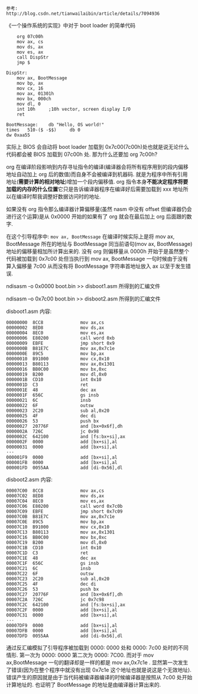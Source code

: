 ```
参考:
http://blog.csdn.net/tianwailaibin/article/details/7094936
```

《一个操作系统的实现》中对于 boot loader 的简单代码

```
    org 07c00h
    mov ax, cs
    mov ds, ax
    mov es, ax
    call DispStr
    jmp $

DispStr:
    mov ax, BootMessage
    mov bp, ax
    mov cx, 16
    mov ax, 01301h
    mov bx, 000ch
    mov dl, 0
    int 10h     ;10h vector, screen display I/O
    ret

BootMessage:    db "Hello, OS world!"
times   510-($ -$$)     db 0
dw 0xaa55
```

实际上 BIOS 会自动将 boot loader 加载到 0x7c00(7c00h)处也就是说无论什么代码都会被 BIOS 加载到 07c00h 处. 那为什么还要加 org 7c00h?

org 在编译阶段影响到内存寻址指令的编译(编译器会将所有程序用到的段内偏移地址自动加上 org 后的数值)而自身不会被编译到机器码. 就是为程序中所有引用地址(**需要计算的相对地址**)增加一个段内偏移值. org 指令本身**不能决定程序将要加载的内存的什么位置**它只是告诉编译器程序在编译好后需要加载到 xxx 地址所以在编译时帮我调整好数据访问时的地址.

如果没有 org 指令那么编译器计算偏移量(虽然 nasm 中没有 offset 但编译器仍会进行这个运算)是从 0x0000 开始的如果有了 org 就会在最后加上 org 后面跟的数字.

在这个引导程序中: `mov ax, BootMessage` 在编译时候实际上是将 mov ax, BootMessage 所在的地址与 BootMessage 同当前语句(mov ax, BootMessage)地址的偏移量相加所计算出来的. 没有 org 则偏移量从 0000h 开始于是虽然整个代码被加载到 0x7c00 处但当执行到 mov ax, BootMessage 一句时候由于没有算入偏移量 7c00 从而没有将 BootMessage 字符串首地址放入 ax 以至于发生错误.

ndisasm -o 0x0000 boot.bin >> disboot1.asm 所得到的汇编文件

ndisasm –o 0x7c00 boot.bin >> disboot2.asm 所得到的汇编文件


disboot1.asm 内容:

```
00000000  8CC8              mov ax,cs
00000002  8ED8              mov ds,ax
00000004  8EC0              mov es,ax
00000006  E80200            call word 0xb
00000009  EBFE              jmp short 0x9
0000000B  B81E7C            mov ax,0x7c1e
0000000E  89C5              mov bp,ax
00000010  B91000            mov cx,0x10
00000013  B80113            mov ax,0x1301
00000016  BB0C00            mov bx,0xc
00000019  B200              mov dl,0x0
0000001B  CD10              int 0x10
0000001D  C3                ret
0000001E  48                dec ax
0000001F  656C              gs insb
00000021  6C                insb
00000022  6F                outsw
00000023  2C20              sub al,0x20
00000025  4F                dec di
00000026  53                push bx
00000027  20776F            and [bx+0x6f],dh
0000002A  726C              jc 0x98
0000002C  642100            and [fs:bx+si],ax
0000002F  0000              add [bx+si],al
00000031  0000              add [bx+si],al
···
000001F9  0000              add [bx+si],al
000001FB  0000              add [bx+si],al
000001FD  0055AA            add [di-0x56],dl
```

disboot2.asm 内容:

```
00007C00  8CC8              mov ax,cs
00007C02  8ED8              mov ds,ax
00007C04  8EC0              mov es,ax
00007C06  E80200            call word 0x7c0b
00007C09  EBFE              jmp short 0x7c09
00007C0B  B81E7C            mov ax,0x7c1e
00007C0E  89C5              mov bp,ax
00007C10  B91000            mov cx,0x10
00007C13  B80113            mov ax,0x1301
00007C16  BB0C00            mov bx,0xc
00007C19  B200              mov dl,0x0
00007C1B  CD10              int 0x10
00007C1D  C3                ret
00007C1E  48                dec ax
00007C1F  656C              gs insb
00007C21  6C                insb
00007C22  6F                outsw
00007C23  2C20              sub al,0x20
00007C25  4F                dec di
00007C26  53                push bx
00007C27  20776F            and [bx+0x6f],dh
00007C2A  726C              jc 0x7c98
00007C2C  642100            and [fs:bx+si],ax
00007C2F  0000              add [bx+si],al
00007C31  0000              add [bx+si],al
···
00007DF9  0000              add [bx+si],al
00007DFB  0000              add [bx+si],al
00007DFD  0055AA            add [di-0x56],dl
```

通过反汇编模拟了引导程序被加载到 0000: 0000 处和 0000: 7c00 处时的不同情形. 第一次为 0000: 0000 第二次为 0000: 7C00. 而对于 mov ax,BootMessage 一句的翻译却是一样的都是 mov ax,0x7c1e . 显然第一次发生了错误(因为在整个程序中就没有出现 0x7c1e 这个地址也就是说这是个无效地址). 错误产生的原因就是由于当代码被编译器编译的时候编译器是按照从 7c00 处开始计算地址的. 也证明了 BootMessage 的地址是由编译器计算出来的.